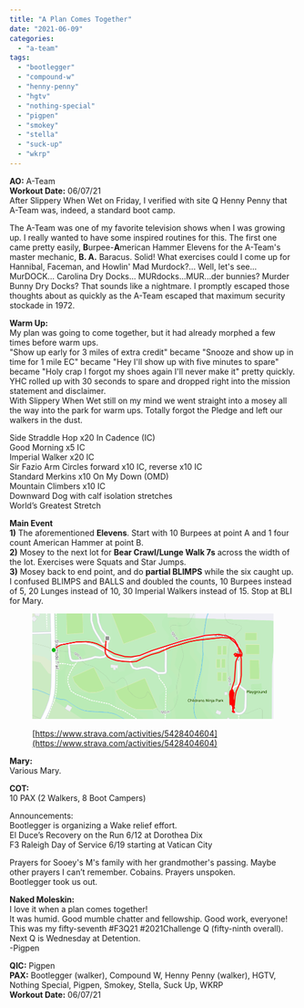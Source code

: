 ```yaml
---
title: "A Plan Comes Together"
date: "2021-06-09"
categories: 
  - "a-team"
tags: 
  - "bootlegger"
  - "compound-w"
  - "henny-penny"
  - "hgtv"
  - "nothing-special"
  - "pigpen"
  - "smokey"
  - "stella"
  - "suck-up"
  - "wkrp"
---
```


**AO:** A-Team  
**Workout Date:** 06/07/21  
After Slippery When Wet on Friday, I verified with site Q Henny Penny that A-Team was, indeed, a standard boot camp.  
  
The A-Team was one of my favorite television shows when I was growing up. I really wanted to have some inspired routines for this. The first one came pretty easily, **B**urpee-**A**merican Hammer Elevens for the A-Team's master mechanic, **B. A.** Baracus. Solid! What exercises could I come up for Hannibal, Faceman, and Howlin' Mad Murdock?... Well, let's see... MurDOCK... Carolina Dry Docks... MURdocks...MUR...der bunnies? Murder Bunny Dry Docks? That sounds like a nightmare. I promptly escaped those thoughts about as quickly as the A-Team escaped that maximum security stockade in 1972.

**Warm Up:**  
My plan was going to come together, but it had already morphed a few times before warm ups.  
"Show up early for 3 miles of extra credit" became "Snooze and show up in time for 1 mile EC" became "Hey I'll show up with five minutes to spare" became "Holy crap I forgot my shoes again I'll never make it" pretty quickly.  
YHC rolled up with 30 seconds to spare and dropped right into the mission statement and disclaimer.  
With Slippery When Wet still on my mind we went straight into a mosey all the way into the park for warm ups. Totally forgot the Pledge and left our walkers in the dust.  
  
Side Straddle Hop x20 In Cadence (IC)  
Good Morning x5 IC  
Imperial Walker x20 IC  
Sir Fazio Arm Circles forward x10 IC, reverse x10 IC  
Standard Merkins x10 On My Down (OMD)  
Mountain Climbers x10 IC  
Downward Dog with calf isolation stretches  
World’s Greatest Stretch

**Main Event**  
**1)** The aforementioned **Elevens**. Start with 10 Burpees at point A and 1 four count American Hammer at point B.  
**2)** Mosey to the next lot for **Bear Crawl/Lunge Walk 7s** across the width of the lot. Exercises were Squats and Star Jumps.  
**3)** Mosey back to end point, and do **partial BLIMPS** while the six caught up. I confused BLIMPS and BALLS and doubled the counts, 10 Burpees instead of 5, 20 Lunges instead of 10, 30 Imperial Walkers instead of 15. Stop at BLI for Mary.

<figure>

![](images/ateam.png)

<figcaption>

[https://www.strava.com/activities/5428404604](https://www.strava.com/activities/5428404604)

</figcaption>

</figure>

**Mary:**  
Various Mary.

**COT:**  
10 PAX (2 Walkers, 8 Boot Campers)  
  
Announcements:  
Bootlegger is organizing a Wake relief effort.  
El Duce’s Recovery on the Run 6/12 at Dorothea Dix  
F3 Raleigh Day of Service 6/19 starting at Vatican City  
  
Prayers for Sooey's M's family with her grandmother's passing. Maybe other prayers I can’t remember. Cobains. Prayers unspoken.  
Bootlegger took us out.

**Naked Moleskin:**  
I love it when a plan comes together!  
It was humid. Good mumble chatter and fellowship. Good work, everyone!  
This was my fifty-seventh #F3Q21 #2021Challenge Q (fifty-ninth overall). Next Q is Wednesday at Detention.  
\-Pigpen

**QIC:** Pigpen  
**PAX:** Bootlegger (walker), Compound W, Henny Penny (walker), HGTV, Nothing Special, Pigpen, Smokey, Stella, Suck Up, WKRP  
**Workout Date:** 06/07/21
